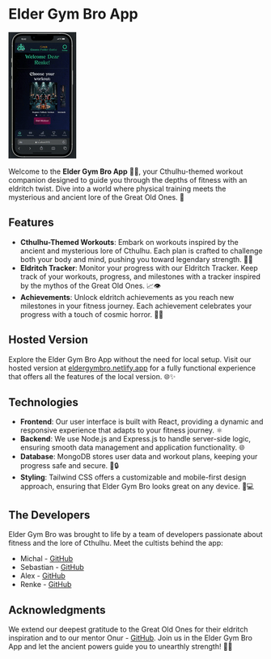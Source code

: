 # Elder Gym Bro App

<img src="./frontend/src/assets/videos/demo.gif" alt="Demo" style="width:auto; height:250px;">

Welcome to the **Elder Gym Bro App** 💪🔱, your Cthulhu-themed workout companion designed to guide you through the depths of fitness with an eldritch twist. Dive into a world where physical training meets the mysterious and ancient lore of the Great Old Ones. 🐙

## Features

- **Cthulhu-Themed Workouts**: Embark on workouts inspired by the ancient and mysterious lore of Cthulhu. Each plan is crafted to challenge both your body and mind, pushing you toward legendary strength. 📜💀
- **Eldritch Tracker**: Monitor your progress with our Eldritch Tracker. Keep track of your workouts, progress, and milestones with a tracker inspired by the mythos of the Great Old Ones. 📈👁️
- **Achievements**: Unlock eldritch achievements as you reach new milestones in your fitness journey. Each achievement celebrates your progress with a touch of cosmic horror. 🏅👾

## Hosted Version

Explore the Elder Gym Bro App without the need for local setup. Visit our hosted version at [eldergymbro.netlify.app](https://eldergymbro.netlify.app/) for a fully functional experience that offers all the features of the local version. 🌐✨

## Technologies

- **Frontend**: Our user interface is built with React, providing a dynamic and responsive experience that adapts to your fitness journey. ⚛️
- **Backend**: We use Node.js and Express.js to handle server-side logic, ensuring smooth data management and application functionality. 🌐
- **Database**: MongoDB stores user data and workout plans, keeping your progress safe and secure. 💾🔒
- **Styling**: Tailwind CSS offers a customizable and mobile-first design approach, ensuring that Elder Gym Bro looks great on any device. 📱💻

## The Developers

Elder Gym Bro was brought to life by a team of developers passionate about fitness and the lore of Cthulhu. Meet the cultists behind the app:

- Michal - [GitHub](https://github.com/MichalWollny)
- Sebastian - [GitHub](https://github.com/Sebastian-Weber)
- Alex - [GitHub](https://github.com/Aero1004)
- Renke - [GitHub](https://github.com/ReynkeDeVos)

## Acknowledgments

We extend our deepest gratitude to the Great Old Ones for their eldritch inspiration and to our mentor Onur - [GitHub](https://github.com/onureredo). Join us in the Elder Gym Bro App and let the ancient powers guide you to unearthly strength! 🐙💪
